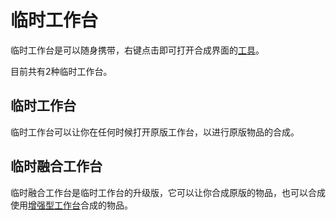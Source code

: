 # 临时工作台

临时工作台是可以随身携带，右键点击即可打开合成界面的[工具](./Tools)。

目前共有2种临时工作台。

## 临时工作台

临时工作台可以让你在任何时候打开原版工作台，以进行原版物品的合成。

## 临时融合工作台

临时融合工作台是临时工作台的升级版，它可以让你合成原版的物品，也可以合成使用[增强型工作台](https://slimefun-wiki.guizhanss.cn/Enhanced-Crafting-Table)合成的物品。
